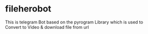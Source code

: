 # fileherobot
This is telegram Bot based on the pyrogram Library which is used to Convert to Video &amp; download file from url
